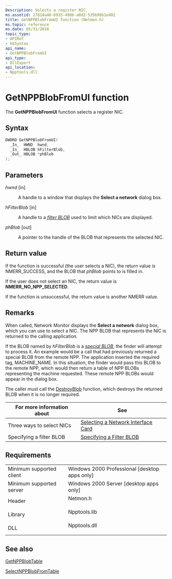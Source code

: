 ```yaml
---
Description: Selects a register NIC.
ms.assetid: 27814a40-6933-498b-a0d2-535698b1e402
title: GetNPPBlobFromUI function (Netmon.h)
ms.topic: reference
ms.date: 05/31/2018
topic_type: 
- APIRef
- kbSyntax
api_name: 
- GetNPPBlobFromUI
api_type: 
- DllExport
api_location: 
- Npptools.dll
---
```


# GetNPPBlobFromUI function

The **GetNPPBlobFromUI** function selects a register NIC.

## Syntax


```C++
DWORD GetNPPBlobFromUI(
  _In_  HWND  hwnd,
  _In_  HBLOB hFilterBlob,
  _Out_ HBLOB *phBlob
);
```



## Parameters

<dl> <dt>

*hwnd* \[in\]
</dt> <dd>

A handle to a window that displays the **Select a network** dialog box.

</dd> <dt>

*hFilterBlob* \[in\]
</dt> <dd>

A handle to a [*filter BLOB*](f.md) used to limit which NICs are displayed.

</dd> <dt>

*phBlob* \[out\]
</dt> <dd>

A pointer to the handle of the BLOB that represents the selected NIC.

</dd> </dl>

## Return value

If the function is successful (the user selects a NIC), the return value is NMERR\_SUCCESS, and the BLOB that *phBlob* points to is filled in.

If the user does not select an NIC, the return value is **NMERR\_NO\_NPP\_SELECTED**.

If the function is unsuccessful, the return value is another NMERR value.

## Remarks

When called, Network Monitor displays the **Select a network** dialog box, which you can use to select a NIC. The NPP BLOB that represents the NIC is returned to the calling application.

If the BLOB named by *hFilterBlob* is a [*special BLOB*](s.md), the finder will attempt to process it. An example would be a call that had previously returned a special BLOB from the remote NPP. The application inserted the required tag, MACHINE\_NAME. In this situation, the finder would pass this BLOB to the remote NPP, which would then return a table of NPP BLOBs representing the machine requested. These remote NPP BLOBs would appear in the dialog box.

The caller must call the [DestroyBlob](destroyblob.md) function, which destroys the returned BLOB when it is no longer required.



| For more information about | See                                                                          |
|----------------------------|------------------------------------------------------------------------------|
| Three ways to select NICs  | [Selecting a Network Interface Card](selecting-a-network-interface-card.md) |
| Specifying a filter BLOB   | [Specifying a Filter BLOB](specifying-a-filter-blob.md)                     |



 

## Requirements



|                                     |                                                                                         |
|-------------------------------------|-----------------------------------------------------------------------------------------|
| Minimum supported client<br/> | Windows 2000 Professional \[desktop apps only\]<br/>                              |
| Minimum supported server<br/> | Windows 2000 Server \[desktop apps only\]<br/>                                    |
| Header<br/>                   | <dl> <dt>Netmon.h</dt> </dl>     |
| Library<br/>                  | <dl> <dt>Npptools.lib</dt> </dl> |
| DLL<br/>                      | <dl> <dt>Npptools.dll</dt> </dl> |



## See also

<dl> <dt>

[GetNPPBlobTable](getnppblobtable.md)
</dt> <dt>

[SelectNPPBlobFromTable](selectnppblobfromtable.md)
</dt> </dl>

 

 




